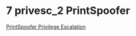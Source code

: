 # 7 privesc\_2 PrintSpoofer

[PrintSpoofer Privilege Escalation](https://app.gitbook.com/s/fHlnRfvCUtetz8zIeUjA/windows-exploits/printspoofer)
